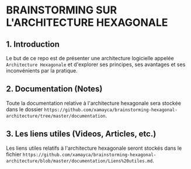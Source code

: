 # BRAINSTORMING SUR L'ARCHITECTURE HEXAGONALE

## 1. Introduction
Le but de ce repo est de présenter une architecture logicielle appelée `Architecture Hexagonale` et d'explorer ses principes, ses avantages et ses inconvénients par la pratique.

## 2. Documentation (Notes)
Toute la documentation relative à l'architecture hexagonale sera stockée dans le dossier `https://github.com/xamayca/brainstorming-hexagonal-architecture/tree/master/documentation`.

## 3. Les liens utiles (Videos, Articles, etc.)
Les liens utiles relatifs à l'architecture hexagonale seront stockés dans le fichier `https://github.com/xamayca/brainstorming-hexagonal-architecture/blob/master/documentation/Liens%20utiles.md`.




